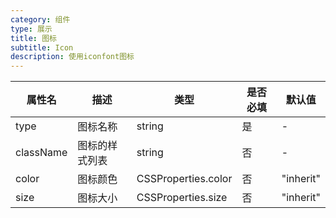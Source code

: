 ```yaml
---
category: 组件
type: 展示
title: 图标
subtitle: Icon
description: 使用iconfont图标
---
```


| 属性名  | 描述                 | 类型                                                  | 是否必填 | 默认值               |
| ------ | ------------------- | ---------------------------------------------------- | ------- | ------------------- |
| type | 图标名称 | string | 是 | - |
| className | 图标的样式列表 | string | 否 | - |
| color | 图标颜色 | CSSProperties.color | 否 | "inherit" |
| size | 图标大小 | CSSProperties.size | 否 | "inherit" |